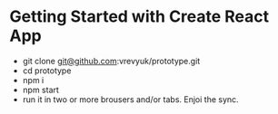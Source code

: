 # Getting Started with Create React App

- git clone git@github.com:vrevyuk/prototype.git
- cd prototype
- npm i
- npm start
- run it in two or more brousers and/or tabs. Enjoi the sync.
